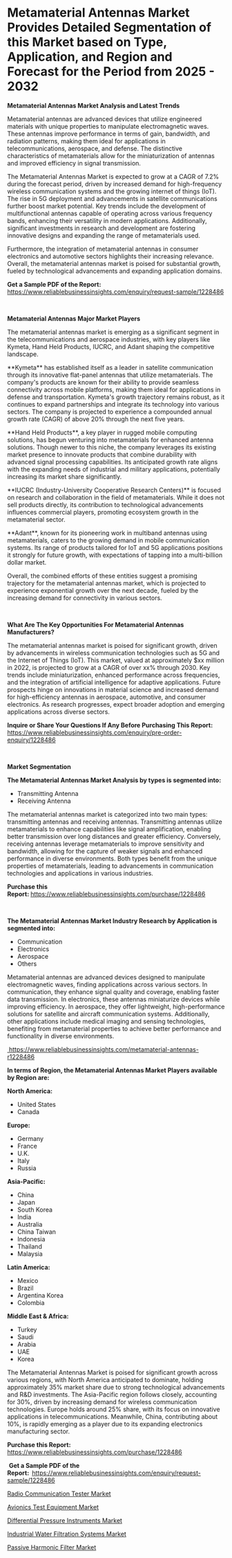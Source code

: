 <p><h1>Metamaterial Antennas Market Provides Detailed Segmentation of this Market based on Type, Application, and Region and Forecast for the Period from 2025 - 2032</h1></p><p><strong>Metamaterial Antennas Market Analysis and Latest Trends</strong></p>
<p><p>Metamaterial antennas are advanced devices that utilize engineered materials with unique properties to manipulate electromagnetic waves. These antennas improve performance in terms of gain, bandwidth, and radiation patterns, making them ideal for applications in telecommunications, aerospace, and defense. The distinctive characteristics of metamaterials allow for the miniaturization of antennas and improved efficiency in signal transmission.</p><p>The Metamaterial Antennas Market is expected to grow at a CAGR of 7.2% during the forecast period, driven by increased demand for high-frequency wireless communication systems and the growing internet of things (IoT). The rise in 5G deployment and advancements in satellite communications further boost market potential. Key trends include the development of multifunctional antennas capable of operating across various frequency bands, enhancing their versatility in modern applications. Additionally, significant investments in research and development are fostering innovative designs and expanding the range of metamaterials used.</p><p>Furthermore, the integration of metamaterial antennas in consumer electronics and automotive sectors highlights their increasing relevance. Overall, the metamaterial antennas market is poised for substantial growth, fueled by technological advancements and expanding application domains.</p></p>
<p><strong>Get a Sample PDF of the Report:&nbsp;</strong> <a href="https://www.reliablebusinessinsights.com/enquiry/request-sample/1228486?utm_campaign=904&utm_medium=2&utm_source=Github&utm_content=ia&utm_term=18022025&utm_id=metamaterial-antennas">https://www.reliablebusinessinsights.com/enquiry/request-sample/1228486</a></p>
<p>&nbsp;</p>
<p><strong>Metamaterial Antennas Major Market Players</strong></p>
<p><p>The metamaterial antennas market is emerging as a significant segment in the telecommunications and aerospace industries, with key players like Kymeta, Hand Held Products, IUCRC, and Adant shaping the competitive landscape.</p><p>**Kymeta** has established itself as a leader in satellite communication through its innovative flat-panel antennas that utilize metamaterials. The company's products are known for their ability to provide seamless connectivity across mobile platforms, making them ideal for applications in defense and transportation. Kymeta's growth trajectory remains robust, as it continues to expand partnerships and integrate its technology into various sectors. The company is projected to experience a compounded annual growth rate (CAGR) of above 20% through the next five years.</p><p>**Hand Held Products**, a key player in rugged mobile computing solutions, has begun venturing into metamaterials for enhanced antenna solutions. Though newer to this niche, the company leverages its existing market presence to innovate products that combine durability with advanced signal processing capabilities. Its anticipated growth rate aligns with the expanding needs of industrial and military applications, potentially increasing its market share significantly.</p><p>**IUCRC (Industry-University Cooperative Research Centers)** is focused on research and collaboration in the field of metamaterials. While it does not sell products directly, its contribution to technological advancements influences commercial players, promoting ecosystem growth in the metamaterial sector.</p><p>**Adant**, known for its pioneering work in multiband antennas using metamaterials, caters to the growing demand in mobile communication systems. Its range of products tailored for IoT and 5G applications positions it strongly for future growth, with expectations of tapping into a multi-billion dollar market.</p><p>Overall, the combined efforts of these entities suggest a promising trajectory for the metamaterial antennas market, which is projected to experience exponential growth over the next decade, fueled by the increasing demand for connectivity in various sectors.</p></p>
<p>&nbsp;</p>
<p><strong>What Are The Key Opportunities For Metamaterial Antennas Manufacturers?</strong></p>
<p><p>The metamaterial antennas market is poised for significant growth, driven by advancements in wireless communication technologies such as 5G and the Internet of Things (IoT). This market, valued at approximately $xx million in 2022, is projected to grow at a CAGR of over xx% through 2030. Key trends include miniaturization, enhanced performance across frequencies, and the integration of artificial intelligence for adaptive applications. Future prospects hinge on innovations in material science and increased demand for high-efficiency antennas in aerospace, automotive, and consumer electronics. As research progresses, expect broader adoption and emerging applications across diverse sectors.</p></p>
<p><strong>Inquire or Share Your Questions If Any Before Purchasing This Report:</strong> <a href="https://www.reliablebusinessinsights.com/enquiry/pre-order-enquiry/1228486?utm_campaign=904&utm_medium=2&utm_source=Github&utm_content=ia&utm_term=18022025&utm_id=metamaterial-antennas">https://www.reliablebusinessinsights.com/enquiry/pre-order-enquiry/1228486</a></p>
<p>&nbsp;</p>
<p><strong>Market Segmentation</strong></p>
<p><strong>The Metamaterial Antennas Market Analysis by types is segmented into:</strong></p>
<p><ul><li>Transmitting Antenna</li><li>Receiving Antenna</li></ul></p>
<p><p>The metamaterial antennas market is categorized into two main types: transmitting antennas and receiving antennas. Transmitting antennas utilize metamaterials to enhance capabilities like signal amplification, enabling better transmission over long distances and greater efficiency. Conversely, receiving antennas leverage metamaterials to improve sensitivity and bandwidth, allowing for the capture of weaker signals and enhanced performance in diverse environments. Both types benefit from the unique properties of metamaterials, leading to advancements in communication technologies and applications in various industries.</p></p>
<p><strong>Purchase this Report:&nbsp;</strong><a href="https://www.reliablebusinessinsights.com/purchase/1228486?utm_campaign=904&utm_medium=2&utm_source=Github&utm_content=ia&utm_term=18022025&utm_id=metamaterial-antennas">https://www.reliablebusinessinsights.com/purchase/1228486</a></p>
<p>&nbsp;</p>
<p><strong>The Metamaterial Antennas Market Industry Research by Application is segmented into:</strong></p>
<p><ul><li>Communication</li><li>Electronics</li><li>Aerospace</li><li>Others</li></ul></p>
<p><p>Metamaterial antennas are advanced devices designed to manipulate electromagnetic waves, finding applications across various sectors. In communication, they enhance signal quality and coverage, enabling faster data transmission. In electronics, these antennas miniaturize devices while improving efficiency. In aerospace, they offer lightweight, high-performance solutions for satellite and aircraft communication systems. Additionally, other applications include medical imaging and sensing technologies, benefiting from metamaterial properties to achieve better performance and functionality in diverse environments.</p></p>
<p><a href="https://www.reliablebusinessinsights.com/metamaterial-antennas-r1228486?utm_campaign=904&utm_medium=2&utm_source=Github&utm_content=ia&utm_term=18022025&utm_id=metamaterial-antennas">&nbsp;https://www.reliablebusinessinsights.com/metamaterial-antennas-r1228486</a></p>
<p><strong>In terms of Region, the Metamaterial Antennas Market Players available by Region are:</strong></p>
<p>
    <p> <strong> North America: </strong>
        <ul>
            <li>United States</li>
            <li>Canada</li>
        </ul>
        </p> 
    <p> <strong> Europe: </strong>
        <ul>
            <li>Germany</li>
            <li>France</li>
            <li>U.K.</li>
            <li>Italy</li>
            <li>Russia</li>
        </ul>
        </p> 
    <p> <strong> Asia-Pacific: </strong>
        <ul>
            <li>China</li>
            <li>Japan</li>
            <li>South Korea</li>
            <li>India</li>
            <li>Australia</li>
            <li>China Taiwan</li>
            <li>Indonesia</li>
            <li>Thailand</li>
            <li>Malaysia</li>
        </ul>
        </p> 
    <p> <strong> Latin America: </strong>
        <ul>
            <li>Mexico</li>
            <li>Brazil</li>
            <li>Argentina Korea</li>
            <li>Colombia</li>
        </ul>
        </p> 
    <p> <strong> Middle East & Africa: </strong>
        <ul>
            <li>Turkey</li>
            <li>Saudi</li>
            <li>Arabia</li>
            <li>UAE</li>
            <li>Korea</li>
        </ul>
    </p>
    </p>
<p><p>The Metamaterial Antennas Market is poised for significant growth across various regions, with North America anticipated to dominate, holding approximately 35% market share due to strong technological advancements and R&D investments. The Asia-Pacific region follows closely, accounting for 30%, driven by increasing demand for wireless communication technologies. Europe holds around 25% share, with its focus on innovative applications in telecommunications. Meanwhile, China, contributing about 10%, is rapidly emerging as a player due to its expanding electronics manufacturing sector.</p></p>
<p><strong>Purchase this Report: </strong><a href="https://www.reliablebusinessinsights.com/purchase/1228486?utm_campaign=904&utm_medium=2&utm_source=Github&utm_content=ia&utm_term=18022025&utm_id=metamaterial-antennas">https://www.reliablebusinessinsights.com/purchase/1228486</a></p>
<p>&nbsp;<strong>Get a Sample PDF of the Report:&nbsp;&nbsp;</strong><a href="https://www.reliablebusinessinsights.com/enquiry/request-sample/1228486?utm_campaign=904&utm_medium=2&utm_source=Github&utm_content=ia&utm_term=18022025&utm_id=metamaterial-antennas">https://www.reliablebusinessinsights.com/enquiry/request-sample/1228486</a></p>
<p><strong></strong></p>
<p><p><a href="https://github.com/hedbomkrahe/Market-Research-Report-List-1/blob/main/radio-communication-tester-market.md?utm_campaign=904&utm_medium=2&utm_source=Github&utm_content=ia&utm_term=18022025&utm_id=metamaterial-antennas">Radio Communication Tester Market</a></p><p><a href="https://github.com/chongseney974/Market-Research-Report-List-1/blob/main/avionics-test-equipment-market.md?utm_campaign=904&utm_medium=2&utm_source=Github&utm_content=ia&utm_term=18022025&utm_id=metamaterial-antennas">Avionics Test Equipment Market</a></p><p><a href="https://github.com/nkbaroga/Market-Research-Report-List-1/blob/main/differential-pressure-instruments-market.md?utm_campaign=904&utm_medium=2&utm_source=Github&utm_content=ia&utm_term=18022025&utm_id=metamaterial-antennas">Differential Pressure Instruments Market</a></p><p><a href="https://github.com/lateshab69/Market-Research-Report-List-1/blob/main/industrial-water-filtration-systems-market.md?utm_campaign=904&utm_medium=2&utm_source=Github&utm_content=ia&utm_term=18022025&utm_id=metamaterial-antennas">Industrial Water Filtration Systems Market</a></p><p><a href="https://github.com/elvutedipela/Market-Research-Report-List-1/blob/main/passive-harmonic-filter-market.md?utm_campaign=904&utm_medium=2&utm_source=Github&utm_content=ia&utm_term=18022025&utm_id=metamaterial-antennas">Passive Harmonic Filter Market</a></p></p>
